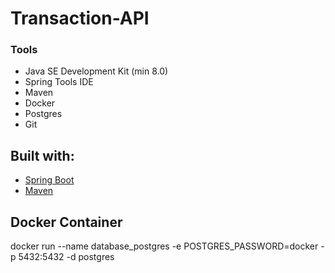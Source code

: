 
# Transaction-API


### Tools

- Java SE Development Kit (min 8.0)
- Spring Tools IDE
- Maven
- Docker
- Postgres
- Git

## Built with:

- [Spring Boot](https://spring.io/projects/spring-boot)
- [Maven](https://maven.apache.org/)


## Docker Container

docker run --name database_postgres -e POSTGRES_PASSWORD=docker -p 5432:5432 -d postgres
